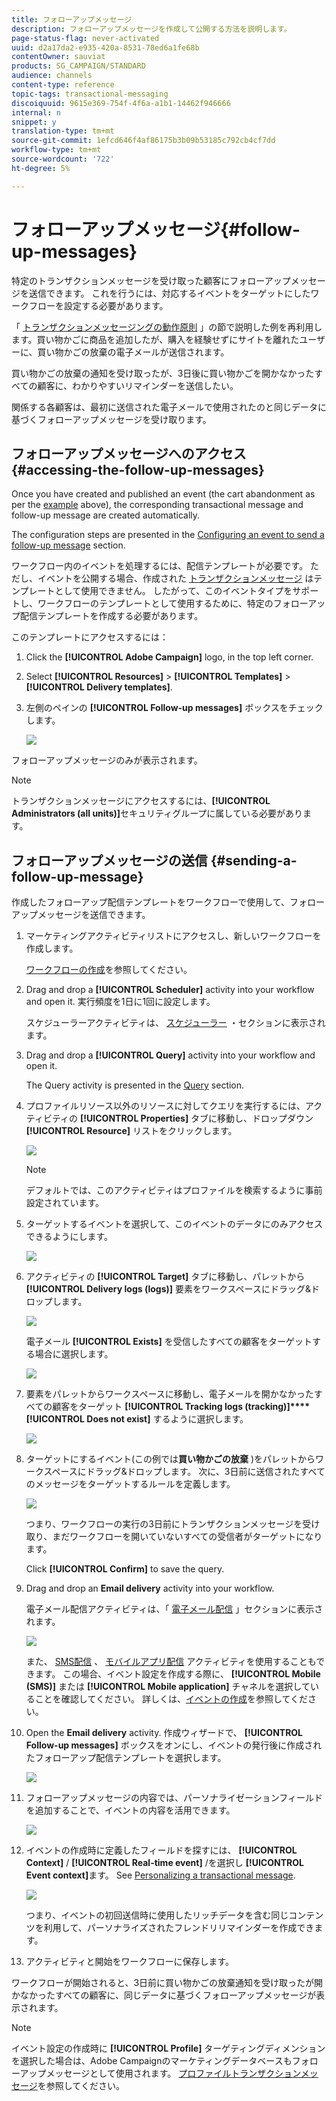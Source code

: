 ```yaml
---
title: フォローアップメッセージ
description: フォローアップメッセージを作成して公開する方法を説明します。
page-status-flag: never-activated
uuid: d2a17da2-e935-420a-8531-78ed6a1fe68b
contentOwner: sauviat
products: SG_CAMPAIGN/STANDARD
audience: channels
content-type: reference
topic-tags: transactional-messaging
discoiquuid: 9615e369-754f-4f6a-a1b1-14462f946666
internal: n
snippet: y
translation-type: tm+mt
source-git-commit: 1efcd646f4af86175b3b09b53185c792cb4cf7dd
workflow-type: tm+mt
source-wordcount: '722'
ht-degree: 5%

---
```



# フォローアップメッセージ{#follow-up-messages}

特定のトランザクションメッセージを受け取った顧客にフォローアップメッセージを送信できます。 これを行うには、対応するイベントをターゲットにしたワークフローを設定する必要があります。

「 [トランザクションメッセージングの動作原則](../../channels/using/getting-started-with-transactional-msg.md#transactional-messaging-operating-principle) 」の節で説明した例を再利用します。買い物かごに商品を追加したが、購入を経験せずにサイトを離れたユーザーに、買い物かごの放棄の電子メールが送信されます。

買い物かごの放棄の通知を受け取ったが、3日後に買い物かごを開かなかったすべての顧客に、わかりやすいリマインダーを送信したい。

関係する各顧客は、最初に送信された電子メールで使用されたのと同じデータに基づくフォローアップメッセージを受け取ります。

## フォローアップメッセージへのアクセス {#accessing-the-follow-up-messages}

Once you have created and published an event (the cart abandonment as per the [example](../../channels/using/getting-started-with-transactional-msg.md#transactional-messaging-operating-principle) above), the corresponding transactional message and follow-up message are created automatically.

The configuration steps are presented in the [Configuring an event to send a follow-up message](../../administration/using/configuring-transactional-messaging.md#configuring-an-event-to-send-a-follow-up-message) section.

ワークフロー内のイベントを処理するには、配信テンプレートが必要です。 ただし、イベントを公開する場合、作成された [トランザクションメッセージ](../../channels/using/event-transactional-messages.md) はテンプレートとして使用できません。 したがって、このイベントタイプをサポートし、ワークフローのテンプレートとして使用するために、特定のフォローアップ配信テンプレートを作成する必要があります。

このテンプレートにアクセスするには：

1. Click the **[!UICONTROL Adobe Campaign]** logo, in the top left corner.
1. Select **[!UICONTROL Resources]** > **[!UICONTROL Templates]** > **[!UICONTROL Delivery templates]**.
1. 左側のペインの **[!UICONTROL Follow-up messages]** ボックスをチェックします。

   ![](assets/message-center_follow-up-search.png)

フォローアップメッセージのみが表示されます。

>[!NOTE]
>
>トランザクションメッセージにアクセスするには、**[!UICONTROL Administrators (all units)]**&#x200B;セキュリティグループに属している必要があります。

## フォローアップメッセージの送信 {#sending-a-follow-up-message}

作成したフォローアップ配信テンプレートをワークフローで使用して、フォローアップメッセージを送信できます。

1. マーケティングアクティビティリストにアクセスし、新しいワークフローを作成します。

   [ワークフローの作成](../../automating/using/building-a-workflow.md#creating-a-workflow)を参照してください。

1. Drag and drop a **[!UICONTROL Scheduler]** activity into your workflow and open it. 実行頻度を1日に1回に設定します。

   スケジューラーアクティビティは、 [スケジューラー](../../automating/using/scheduler.md) ・セクションに表示されます。

1. Drag and drop a **[!UICONTROL Query]** activity into your workflow and open it.

   The Query activity is presented in the [Query](../../automating/using/query.md) section.

1. プロファイルリソース以外のリソースに対してクエリを実行するには、アクティビティの **[!UICONTROL Properties]** タブに移動し、ドロップダウン **[!UICONTROL Resource]** リストをクリックします。

   ![](assets/message-center_follow-up-query-properties.png)

   >[!NOTE]
   >
   >デフォルトでは、このアクティビティはプロファイルを検索するように事前設定されています。

1. ターゲットするイベントを選択して、このイベントのデータにのみアクセスできるようにします。

   ![](assets/message-center_follow-up-query-resource.png)

1. アクティビティの **[!UICONTROL Target]** タブに移動し、パレットから **[!UICONTROL Delivery logs (logs)]** 要素をワークスペースにドラッグ&amp;ドロップします。

   ![](assets/message-center_follow-up-delivery-logs.png)

   電子メール **[!UICONTROL Exists]** を受信したすべての顧客をターゲットする場合に選択します。

   ![](assets/message-center_follow-up-delivery-logs-exists.png)

1. 要素をパレットからワークスペースに移動し、電子メールを開かなかったすべての顧客をターゲット **[!UICONTROL Tracking logs (tracking)]****[!UICONTROL Does not exist]** するように選択します。

   ![](assets/message-center_follow-up-delivery-and-tracking-logs.png)

1. ターゲットにするイベント(この例では&#x200B;**買い物かごの放棄** )をパレットからワークスペースにドラッグ&amp;ドロップします。 次に、3日前に送信されたすべてのメッセージをターゲットするルールを定義します。

   ![](assets/message-center_follow-up-created.png)

   つまり、ワークフローの実行の3日前にトランザクションメッセージを受け取り、まだワークフローを開いていないすべての受信者がターゲットになります。

   Click **[!UICONTROL Confirm]** to save the query.

1. Drag and drop an **Email delivery** activity into your workflow.

   電子メール配信アクティビティは、「 [電子メール配信](../../automating/using/email-delivery.md) 」セクションに表示されます。

   ![](assets/message-center_follow-up-workflow.png)

   また、 [SMS配信](../../automating/using/sms-delivery.md) 、 [モバイルアプリ配信](../../automating/using/push-notification-delivery.md) アクティビティを使用することもできます。 この場合、イベント設定を作成する際に、 **[!UICONTROL Mobile (SMS)]** または **[!UICONTROL Mobile application]** チャネルを選択していることを確認してください。 詳しくは、[イベントの作成](../../administration/using/configuring-transactional-messaging.md#creating-an-event)を参照してください。

1. Open the **Email delivery** activity. 作成ウィザードで、 **[!UICONTROL Follow-up messages]** ボックスをオンにし、イベントの発行後に作成されたフォローアップ配信テンプレートを選択します。

   ![](assets/message-center_follow-up-template.png)

1. フォローアップメッセージの内容では、パーソナライゼーションフィールドを追加することで、イベントの内容を活用できます。

   ![](assets/message-center_follow-up-content.png)

1. イベントの作成時に定義したフィールドを探すには、 **[!UICONTROL Context]** / **[!UICONTROL Real-time event]** /を選択し **[!UICONTROL Event context]**&#x200B;ます。 See [Personalizing a transactional message](../../channels/using/event-transactional-messages.md#personalizing-a-transactional-message).

   ![](assets/message-center_follow-up-personalization.png)

   つまり、イベントの初回送信時に使用したリッチデータを含む同じコンテンツを利用して、パーソナライズされたフレンドリリマインダーを作成できます。

1. アクティビティと開始をワークフローに保存します。

ワークフローが開始されると、3日前に買い物かごの放棄通知を受け取ったが開かなかったすべての顧客に、同じデータに基づくフォローアップメッセージが表示されます。

>[!NOTE]
>
>イベント設定の作成時に **[!UICONTROL Profile]** ターゲティングディメンションを選択した場合は、Adobe Campaignのマーケティングデータベースもフォローアップメッセージとして使用されます。 [プロファイルトランザクションメッセージ](../../channels/using/profile-transactional-messages.md)を参照してください。

